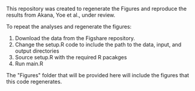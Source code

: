 This repository was created to regenerate the Figures and reproduce the results from Akana, Yoe et al., under review.

To repeat the analyses and regenerate the figures:
1. Download the data from the Figshare repository.
2. Change the setup.R code to include the path to the data, input, and output directories
3. Source setup.R with the required R pacakges
4. Run main.R

The "Figures" folder that will be provided here will include the figures that this code regenerates.
